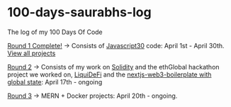 # 100-days-saurabhs-log
The log of my 100 Days Of Code

[Round 1 Complete!](R1.md) -> Consists of [Javascript30](https://github.com/saurabh/Javascript30) code: April 1st - April 30th. [View all projects](https://saurabh.github.io/Javascript30/)

[Round 2](R2.md) -> Consists of my work on [Solidity](https://github.com/saurabh/learn-Solidity) and the ethGlobal hackathon project we worked on, [LiquiDeFi](https://github.com/rkalis/liquidefi/sharktokens) and the [nextjs-web3-boilerplate with global state](github.com/saurabh/nextjs-web3-boilerplate): April 17th - ongoing

[Round 3](R3.md) -> MERN + Docker projects: April 20th - ongoing.
